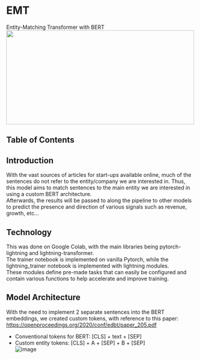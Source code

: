 # EMT
Entity-Matching Transformer with BERT  
<img src='https://user-images.githubusercontent.com/77097236/119448365-d18ca700-bd63-11eb-8522-efa3766e2fff.png' width="500" height="250">


## Table of Contents

## Introduction
With the vast sources of articles for start-ups available online, much of the sentences do not refer to the entity/company we are interested in. Thus, this model aims to match sentences to the main entity we are interested in using a custom BERT architecture.   
Afterwards, the results will be passed to along the pipeline to other models to predict the presence and direction of various signals such as revenue, growth, etc...


## Technology
This was done on Google Colab, with the main libraries being pytorch-lightning and lightning-transformer.  
The trainer notebook is implemented on vanilla Pytorch, while the lightning_trainer notebook is implemented with lightning modules.  
These modules define pre-made tasks that can easily be configured and contain various functions to help accelerate and improve training.  

## Model Architecture
With the need to implement 2 separate sentences into the BERT embeddings, we created custom tokens, with reference to this paper:
https://openproceedings.org/2020/conf/edbt/paper_205.pdf
- Conventional tokens for BERT: [CLS] + text + [SEP]
- Custom entity tokens: [CLS] + A + [SEP] + B + [SEP]  
![image](https://user-images.githubusercontent.com/77097236/119447935-3562a000-bd63-11eb-987b-c9ea735e96f0.png)


